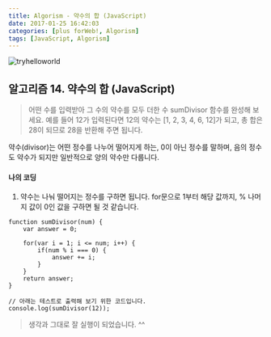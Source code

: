 ```yaml
---
title: Algorism - 약수의 합 (JavaScript)
date: 2017-01-25 16:42:03
categories: [plus forWeb!, Algorism]
tags: [JavaScript, Algorism]
---
```


![tryhelloworld](/image/al.jpg)

## 알고리즘 14. 약수의 합 (JavaScript)

> 어떤 수를 입력받아 그 수의 약수를 모두 더한 수 sumDivisor 함수를 완성해 보세요. 예를 들어 12가 입력된다면 12의 약수는 [1, 2, 3, 4, 6, 12]가 되고, 총 합은 28이 되므로 28을 반환해 주면 됩니다.

약수(divisor)는 어떤 정수를 나누어 떨어지게 하는, 0이 아닌 정수를 말하며,
음의 정수도 약수가 되지만 일반적으로 양의 약수만 다룹니다.

#### 나의 코딩
1) 약수는 나눠 떨어지는 정수를 구하면 됩니다.
for문으로 1부터 해당 값까지, % 나머지 값이 0인 값을 구하면 될 것 같습니다.

```
function sumDivisor(num) {
	var answer = 0;

	for(var i = 1; i <= num; i++) {
		if(num % i === 0) {
			answer += i;
		}
	}
	return answer;
}

// 아래는 테스트로 출력해 보기 위한 코드입니다.
console.log(sumDivisor(12));
```

> 생각과 그대로 잘 실행이 되었습니다. ^^
